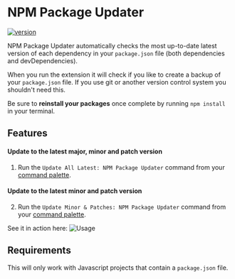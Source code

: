 # NPM Package Updater

[![version](https://img.shields.io/vscode-marketplace/v/GarthToland.npm-package-updater.svg?style=flat-square&label=Visual%20Studio%20Code%20Marketplace)](https://marketplace.visualstudio.com/items?itemName=GarthToland.npm-package-updater)

NPM Package Updater automatically checks the most up-to-date latest version of each dependency in your `package.json` file (both dependencies and devDependencies).

When you run the extension it will check if you like to create a backup of your `package.json` file. If you use git or another version control system you shouldn't need this.

Be sure to **reinstall your packages** once complete by running `npm install` in your terminal.

## Features

#### Update to the latest **major, minor and patch** version

1. Run the `Update All Latest: NPM Package Updater` command from your [command palette](https://code.visualstudio.com/docs/getstarted/userinterface#_command-palette).

#### Update to the latest **minor and patch** version

2. Run the `Update Minor & Patches: NPM Package Updater` command from your [command palette](https://code.visualstudio.com/docs/getstarted/userinterface#_command-palette).

See it in action here:
![Usage](https://i.imgur.com/1AiMd5Z.gif)

## Requirements

This will only work with Javascript projects that contain a `package.json` file.
